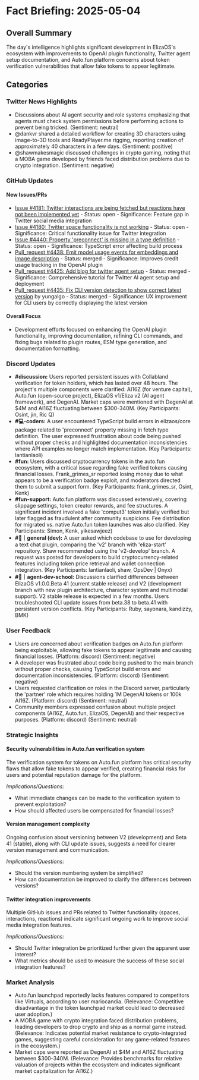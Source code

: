 # Fact Briefing: 2025-05-04

## Overall Summary
The day's intelligence highlights significant development in ElizaOS's ecosystem with improvements to OpenAI plugin functionality, Twitter agent setup documentation, and Auto.fun platform concerns about token verification vulnerabilities that allow fake tokens to appear legitimate.

## Categories

### Twitter News Highlights
- Discussions about AI agent security and role systems emphasizing that agents must check system permissions before performing actions to prevent being tricked. (Sentiment: neutral)
- @dankvr shared a detailed workflow for creating 3D characters using image-to-3D tools and ReadyPlayer.me rigging, reporting creation of approximately 40 characters in a few days. (Sentiment: positive)
- @shawmakesmagic discussed challenges in crypto gaming, noting that a MOBA game developed by friends faced distribution problems due to crypto integration. (Sentiment: negative)

### GitHub Updates

#### New Issues/PRs
- [Issue #4181: Twitter interactions are being fetched but reactions have not been implemented yet](https://github.com/elizaOS/eliza/issues/4181) - Status: open - Significance: Feature gap in Twitter social media integration
- [Issue #4180: Twitter space functionality is not working](https://github.com/elizaOS/eliza/issues/4180) - Status: open - Significance: Critical functionality issue for Twitter integration
- [Issue #4440: Property 'preconnect' is missing in a type definition](https://github.com/elizaOS/eliza/issues/4440) - Status: open - Significance: TypeScript error affecting build process
- [Pull_request #4438: Emit model usage events for embeddings and image description](https://github.com/elizaOS/eliza/pull/4438) - Status: merged - Significance: Improves credit usage tracking in the OpenAI plugin
- [Pull_request #4425: Add blog for twitter agent setup](https://github.com/elizaOS/eliza/pull/4425) - Status: merged - Significance: Comprehensive tutorial for Twitter AI agent setup and deployment
- [Pull_request #4435: Fix CLI version detection to show correct latest version](https://github.com/elizaOS/eliza/pull/4435) by yungalgo - Status: merged - Significance: UX improvement for CLI users by correctly displaying the latest version

#### Overall Focus
- Development efforts focused on enhancing the OpenAI plugin functionality, improving documentation, refining CLI commands, and fixing bugs related to plugin routes, ESM type generation, and documentation formatting.

### Discord Updates
- **#discussion:** Users reported persistent issues with Collabland verification for token holders, which has lasted over 48 hours. The project's multiple components were clarified: AI16Z (for venture capital), Auto.fun (open-source project), ElizaOS v1/Eliza v2 (AI agent framework), and DegenAI. Market caps were mentioned with DegenAI at $4M and AI16Z fluctuating between $300-340M. (Key Participants: Osint, jin, Ric Q)
- **#💻-coders:** A user encountered TypeScript build errors in elizaos/core package related to 'preconnect' property missing in fetch type definition. The user expressed frustration about code being pushed without proper checks and highlighted documentation inconsistencies where API examples no longer match implementation. (Key Participants: lantianlaoli)
- **#fun:** Users discussed cryptocurrency tokens in the auto.fun ecosystem, with a critical issue regarding fake verified tokens causing financial losses. Frank_grimes_sr reported losing money due to what appears to be a verification badge exploit, and moderators directed them to submit a support form. (Key Participants: frank_grimes_sr, Osint, Kenk)
- **#fun-support:** Auto.fun platform was discussed extensively, covering slippage settings, token creator rewards, and fee structures. A significant incident involved a fake 'comput3' token initially verified but later flagged as fraudulent after community suspicions. Fee distribution for migrated vs. native Auto.fun token launches was also clarified. (Key Participants: Simon, Kenk, yikesawjeez)
- **#💬｜general (dev):** A user asked which codebase to use for developing a text chat plugin, comparing the 'v2' branch with 'eliza-start' repository. Shaw recommended using the 'v2-develop' branch. A request was posted for developers to build cryptocurrency-related features including token price retrieval and wallet connection integration. (Key Participants: lantianlaoli, shaw, OpsDev | Onyx)
- **#🤖｜agent-dev-school:** Discussions clarified differences between ElizaOS v1.0.0.Beta 41 (current stable release) and V2 (development branch with new plugin architecture, character system and multimodal support). V2 stable release is expected in a few months. Users troubleshooted CLI update issues from beta.38 to beta.41 with persistent version conflicts. (Key Participants: Ruby, sayonara, kandizzy, BMK)

### User Feedback
- Users are concerned about verification badges on Auto.fun platform being exploitable, allowing fake tokens to appear legitimate and causing financial losses. (Platform: discord) (Sentiment: negative)
- A developer was frustrated about code being pushed to the main branch without proper checks, causing TypeScript build errors and documentation inconsistencies. (Platform: discord) (Sentiment: negative)
- Users requested clarification on roles in the Discord server, particularly the 'partner' role which requires holding 1M DegenAI tokens or 100k AI16Z. (Platform: discord) (Sentiment: neutral)
- Community members expressed confusion about multiple project components (AI16Z, Auto.fun, ElizaOS, DegenAI) and their respective purposes. (Platform: discord) (Sentiment: neutral)

### Strategic Insights

#### Security vulnerabilities in Auto.fun verification system
The verification system for tokens on Auto.fun platform has critical security flaws that allow fake tokens to appear verified, creating financial risks for users and potential reputation damage for the platform.

*Implications/Questions:*
  - What immediate changes can be made to the verification system to prevent exploitation?
  - How should affected users be compensated for financial losses?

#### Version management complexity
Ongoing confusion about versioning between V2 (development) and Beta 41 (stable), along with CLI update issues, suggests a need for clearer version management and communication.

*Implications/Questions:*
  - Should the version numbering system be simplified?
  - How can documentation be improved to clarify the differences between versions?

#### Twitter integration improvements
Multiple GitHub issues and PRs related to Twitter functionality (spaces, interactions, reactions) indicate significant ongoing work to improve social media integration features.

*Implications/Questions:*
  - Should Twitter integration be prioritized further given the apparent user interest?
  - What metrics should be used to measure the success of these social integration features?

### Market Analysis
- Auto.fun launchpad reportedly lacks features compared to competitors like Virtuals, according to user mariocandia. (Relevance: Competitive disadvantage in the token launchpad market could lead to decreased user adoption.)
- A MOBA game with crypto integration faced distribution problems, leading developers to drop crypto and ship as a normal game instead. (Relevance: Indicates potential market resistance to crypto-integrated games, suggesting careful consideration for any game-related features in the ecosystem.)
- Market caps were reported as DegenAI at $4M and AI16Z fluctuating between $300-340M. (Relevance: Provides benchmarks for relative valuation of projects within the ecosystem and indicates significant market capitalization for AI16Z.)